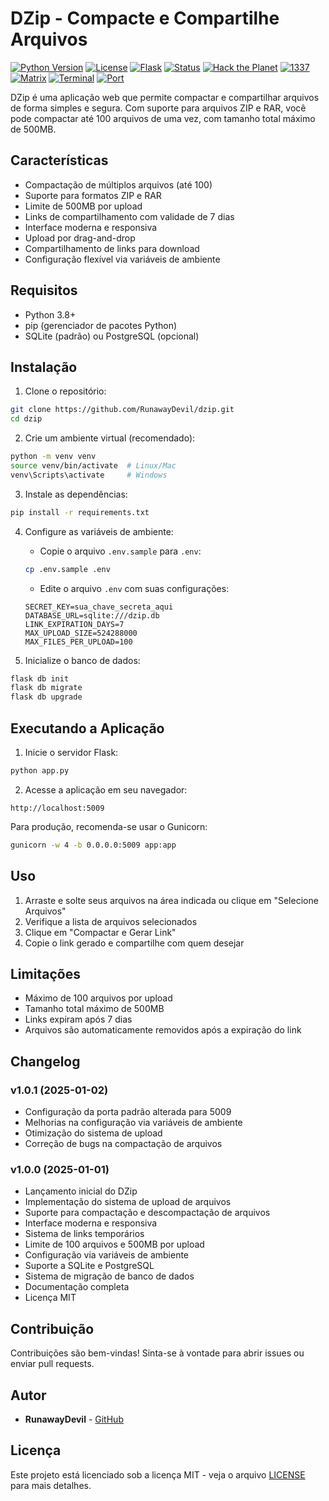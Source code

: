 # DZip - Compacte e Compartilhe Arquivos

[![Python Version](https://img.shields.io/badge/python-3.8%2B-blue)](https://www.python.org/downloads/)
[![License](https://img.shields.io/badge/license-MIT-green)](LICENSE)
[![Flask](https://img.shields.io/badge/flask-2.3.3-blue)](https://flask.palletsprojects.com/)
[![Status](https://img.shields.io/badge/status-active-success)]()
[![Hack the Planet](https://img.shields.io/badge/Hack-The%20Planet-red)](https://github.com/RunawayDevil)
[![1337](https://img.shields.io/badge/1337-H4X0R-orange)](https://github.com/RunawayDevil)
[![Matrix](https://img.shields.io/badge/Matrix-Neo-green)](https://github.com/RunawayDevil)
[![Terminal](https://img.shields.io/badge/Terminal-%3E_%20-green)](https://github.com/RunawayDevil)
[![Port](https://img.shields.io/badge/Port-5009-blue)](https://github.com/RunawayDevil)

DZip é uma aplicação web que permite compactar e compartilhar arquivos de forma simples e segura. Com suporte para arquivos ZIP e RAR, você pode compactar até 100 arquivos de uma vez, com tamanho total máximo de 500MB.

## Características

- Compactação de múltiplos arquivos (até 100)
- Suporte para formatos ZIP e RAR
- Limite de 500MB por upload
- Links de compartilhamento com validade de 7 dias
- Interface moderna e responsiva
- Upload por drag-and-drop
- Compartilhamento de links para download
- Configuração flexível via variáveis de ambiente

## Requisitos

- Python 3.8+
- pip (gerenciador de pacotes Python)
- SQLite (padrão) ou PostgreSQL (opcional)

## Instalação

1. Clone o repositório:
```bash
git clone https://github.com/RunawayDevil/dzip.git
cd dzip
```

2. Crie um ambiente virtual (recomendado):
```bash
python -m venv venv
source venv/bin/activate  # Linux/Mac
venv\Scripts\activate     # Windows
```

3. Instale as dependências:
```bash
pip install -r requirements.txt
```

4. Configure as variáveis de ambiente:
   - Copie o arquivo `.env.sample` para `.env`:
   ```bash
   cp .env.sample .env
   ```
   - Edite o arquivo `.env` com suas configurações:
   ```
   SECRET_KEY=sua_chave_secreta_aqui
   DATABASE_URL=sqlite:///dzip.db
   LINK_EXPIRATION_DAYS=7
   MAX_UPLOAD_SIZE=524288000
   MAX_FILES_PER_UPLOAD=100
   ```

5. Inicialize o banco de dados:
```bash
flask db init
flask db migrate
flask db upgrade
```

## Executando a Aplicação

1. Inicie o servidor Flask:
```bash
python app.py
```

2. Acesse a aplicação em seu navegador:
```
http://localhost:5009
```

Para produção, recomenda-se usar o Gunicorn:
```bash
gunicorn -w 4 -b 0.0.0.0:5009 app:app
```

## Uso

1. Arraste e solte seus arquivos na área indicada ou clique em "Selecione Arquivos"
2. Verifique a lista de arquivos selecionados
3. Clique em "Compactar e Gerar Link"
4. Copie o link gerado e compartilhe com quem desejar

## Limitações

- Máximo de 100 arquivos por upload
- Tamanho total máximo de 500MB
- Links expiram após 7 dias
- Arquivos são automaticamente removidos após a expiração do link

## Changelog

### v1.0.1 (2025-01-02)
- Configuração da porta padrão alterada para 5009
- Melhorias na configuração via variáveis de ambiente
- Otimização do sistema de upload
- Correção de bugs na compactação de arquivos

### v1.0.0 (2025-01-01)
- Lançamento inicial do DZip
- Implementação do sistema de upload de arquivos
- Suporte para compactação e descompactação de arquivos
- Interface moderna e responsiva
- Sistema de links temporários
- Limite de 100 arquivos e 500MB por upload
- Configuração via variáveis de ambiente
- Suporte a SQLite e PostgreSQL
- Sistema de migração de banco de dados
- Documentação completa
- Licença MIT

## Contribuição

Contribuições são bem-vindas! Sinta-se à vontade para abrir issues ou enviar pull requests.

## Autor

- **RunawayDevil** - [GitHub](https://github.com/RunawayDevil)

## Licença

Este projeto está licenciado sob a licença MIT - veja o arquivo [LICENSE](LICENSE) para mais detalhes. 
